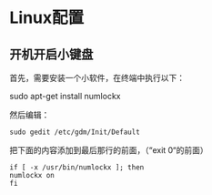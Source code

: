 # Linux配置

## 开机开启小键盘

首先，需要安装一个小软件，在终端中执行以下：

sudo apt-get install numlockx

然后编辑：

```
sudo gedit /etc/gdm/Init/Default
```

把下面的内容添加到最后那行的前面，（“exit 0“的前面）

```
if [ -x /usr/bin/numlockx ]; then
numlockx on
fi
```
